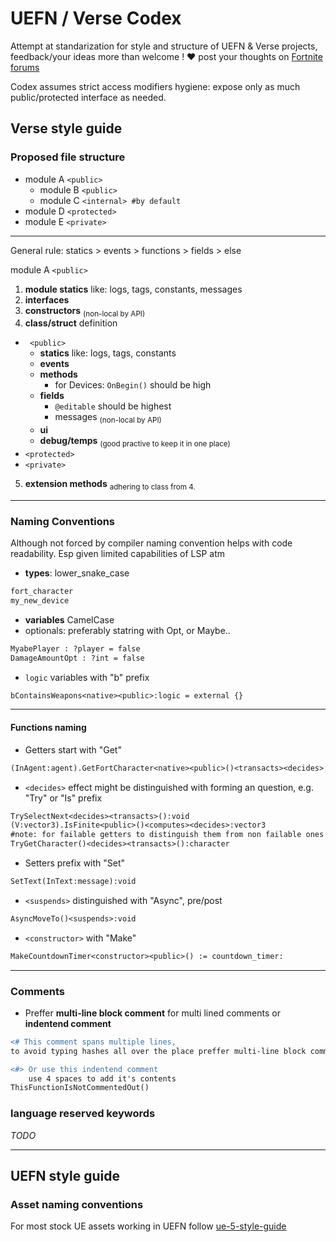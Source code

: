 # UEFN / Verse Codex
Attempt at standarization for style and structure of UEFN & Verse projects, feedback/your ideas more than welcome ! ❤️ 
post your thoughts on [Fortnite forums](https://forums.unrealengine.com/t/verse-codex-naming-conventions-program-structure-code-clarity/838073)

Codex assumes strict access modifiers hygiene: expose only as much public/protected interface as needed.

## Verse style guide

### Proposed file structure

 * module A ```<public>```
   * module B ```<public>```
   * module C ```<internal> #by default```
 * module D ```<protected>```
 * module E ```<private>```
----------------

General rule: statics > events > functions > fields > else

module A ```<public>```

1. **module statics** like: logs, tags, constants, messages
2. **interfaces**
3. **constructors** <sub>(non-local by API)</sub>
4. **class/struct** definition
  * ``` <public>```
    * **statics** like: logs, tags, constants
    * **events**
    * **methods**
      * for Devices: `OnBegin()` should be high 
    * **fields**
      * `@editable` should be highest
      * messages <sub>(non-local by API)</sub>
    * **ui**
    * **debug/temps** <sub>(good practive to keep it in one place)</sub>
  * ```<protected>```
  * ```<private>```
5.  **extension methods** <sub>adhering to class from 4.</sub>

------------

### Naming Conventions
Although not forced by compiler naming convention helps with code readability. Esp given limited capabilities of LSP atm

 * **types**: lower_snake_case
  ```diff
  fort_character
  my_new_device
  ```
 * **variables** CamelCase
 * optionals: preferably statring with Opt, or Maybe..
```diff
MyabePlayer : ?player = false
DamageAmountOpt : ?int = false
```
 * `logic` variables with "b" prefix
```diff
bContainsWeapons<native><public>:logic = external {}
```

-------------

#### Functions naming
 * Getters start with "Get"
 ```diff
(InAgent:agent).GetFortCharacter<native><public>()<transacts><decides>:fort_character
```
 * `<decides>` effect might be distinguished with forming an question, e.g. "Try" or "Is" prefix
 ```diff
TrySelectNext<decides><transacts>():void
(V:vector3).IsFinite<public>()<computes><decides>:vector3
#note: for failable getters to distinguish them from non failable ones
TryGetCharacter()<decides><transacts>():character
```
 * Setters prefix with "Set"
 ```diff
SetText(InText:message):void
```
 * `<suspends>` distinguished with "Async", pre/post
 ```diff
AsyncMoveTo()<suspends>:void
```
 * `<constructor>` with "Make"
 ```diff
MakeCountdownTimer<constructor><public>() := countdown_timer:
```

-----------

### Comments
 * Preffer **multi-line block comment** for multi lined comments or **indentend comment**
```diff
<# This comment spans multiple lines, 
to avoid typing hashes all over the place preffer multi-line block comments #>

<#> Or use this indentend comment
    use 4 spaces to add it's contents
ThisFunctionIsNotCommentedOut()
```

### language reserved keywords
_TODO_

--------------

## UEFN style guide
### Asset naming conventions
For most stock UE assets working in UEFN follow [ue-5-style-guide](https://github.com/Allar/ue5-style-guide/commits?author=Allar)
